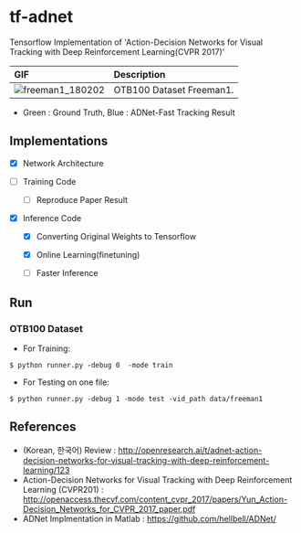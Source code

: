 # tf-adnet
Tensorflow Implementation of 'Action-Decision Networks for Visual Tracking with Deep Reinforcement Learning(CVPR 2017)'

| GIF      | Description                    |
|:---------|:-------------------------------|
| ![freeman1_180202](/data/freeman1/freeman1_180202.gif) | OTB100 Dataset Freeman1. |
* Green : Ground Truth, Blue : ADNet-Fast Tracking Result


## Implementations

- [x] Network Architecture

- [ ] Training Code

  - [ ] Reproduce Paper Result

- [x] Inference Code

  - [x] Converting Original Weights to Tensorflow
  
  - [x] Online Learning(finetuning)
  
  - [ ] Faster Inference

## Run

### OTB100 Dataset

* For Training:
```
$ python runner.py -debug 0  -mode train
```
* For Testing on one file:
```
$ python runner.py -debug 1 -mode test -vid_path data/freeman1
```

## References

- (Korean, 한국어) Review : http://openresearch.ai/t/adnet-action-decision-networks-for-visual-tracking-with-deep-reinforcement-learning/123
- Action-Decision Networks for Visual Tracking with Deep Reinforcement Learning (CVPR201) : http://openaccess.thecvf.com/content_cvpr_2017/papers/Yun_Action-Decision_Networks_for_CVPR_2017_paper.pdf
- ADNet Implmentation in Matlab : https://github.com/hellbell/ADNet/
